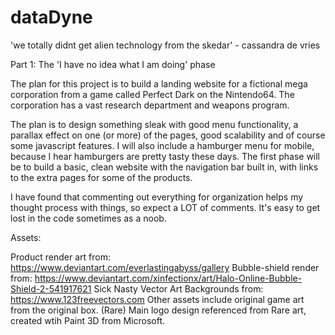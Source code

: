 # dataDyne
'we totally didnt get alien technology from the skedar' - cassandra de vries


Part 1: The 'I have no idea what I am doing' phase

The plan for this project is to build a landing website for a fictional mega corporation from a game called Perfect Dark on the Nintendo64. The corporation has a vast research department and weapons program. 

The plan is to design something sleak with good menu functionality, a parallax effect on one (or more) of the pages, good scalability and of course some javascript features. I will also include a hamburger menu for mobile, because I hear hamburgers are pretty tasty these days. The first phase will be to build a basic, clean website with the navigation bar built in, with links to the extra pages for some of the products.

I have found that commenting out everything for organization helps my thought process with things, so expect a LOT of comments. It's easy to get lost in the code sometimes as a noob.

















Assets: 

Product render art from:   https://www.deviantart.com/everlastingabyss/gallery
Bubble-shield render from: https://www.deviantart.com/xinfectionx/art/Halo-Online-Bubble-Shield-2-541917621
Sick Nasty Vector Art Backgrounds from: https://www.123freevectors.com
Other assets include original game art from the original box. (Rare)
Main logo design referenced from Rare art, created wtih Paint 3D from Microsoft.
